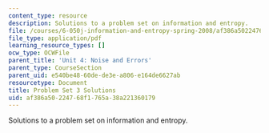 ```yaml
---
content_type: resource
description: Solutions to a problem set on information and entropy.
file: /courses/6-050j-information-and-entropy-spring-2008/af386a50224768f1765a38a221360179_MIT6_050JS08_ps_03_sol.pdf
file_type: application/pdf
learning_resource_types: []
ocw_type: OCWFile
parent_title: 'Unit 4: Noise and Errors'
parent_type: CourseSection
parent_uid: e540be48-60de-de3e-a806-e164de6627ab
resourcetype: Document
title: Problem Set 3 Solutions
uid: af386a50-2247-68f1-765a-38a221360179
---
```

Solutions to a problem set on information and entropy.

